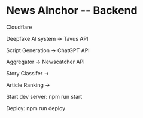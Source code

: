 # News AInchor -- Backend

Cloudflare

Deepfake AI system -> Tavus API

Script Generation -> ChatGPT API

Aggregator -> Newscatcher API

Story Classifer -> 

Article Ranking ->

Start dev server: npm run start

Deploy: npm run deploy